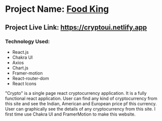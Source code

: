 # Project Name: [Food King](https://cryptoui.netlify.app)

## Project Live Link: https://cryptoui.netlify.app

### Technology Used:
- React.js
- Chakra UI
- Axios
- Chart.js
- Framer-motion
- React-router-dom
- React Icons

<p>
"Crypto" is a single page react cryptocurrency application. It is a fully functional react application. User can find any kind of cryptocurrency from this site and see the Indian, American and European price pf this currency. User can graphically see the details of any cryptocurrency from this site. I first time use Chakra UI and FramerMotion to make this website.
</p>